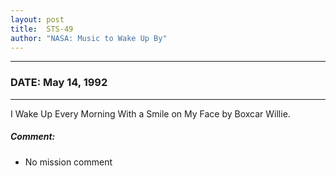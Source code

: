 ```yaml
---
layout: post
title:  STS-49
author: "NASA: Music to Wake Up By"
---
```


----
### DATE: May 14, 1992
----
I Wake Up Every Morning With a Smile on My Face by Boxcar Willie.

##### Comment:
* No mission comment

